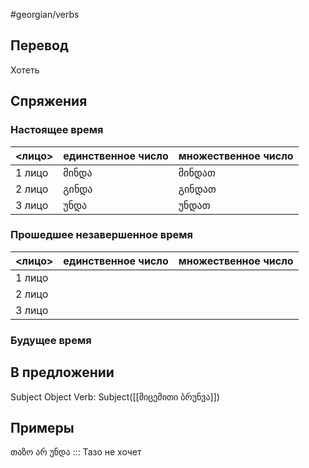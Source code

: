 #georgian/verbs 
## Перевод
Хотеть
## Спряжения
### Настоящее время
<лицо>|единственное число|множественное число
--------|---------------------|------------------------
1 лицо | მინდა | მინდათ
2 лицо | გინდა | გინდათ
3 лицо | უნდა | უნდათ
### Прошедшее незавершенное время
<лицо>|единственное число|множественное число
--------|---------------------|------------------------
1 лицо |  | 
2 лицо |  | 
3 лицо |  | 
### Будущее время
## В предложении
Subject Object Verb: Subject([[მიცემითი ბრუნვა]])
## Примеры
თაზო არ უნდა ::: Тазо не хочет
